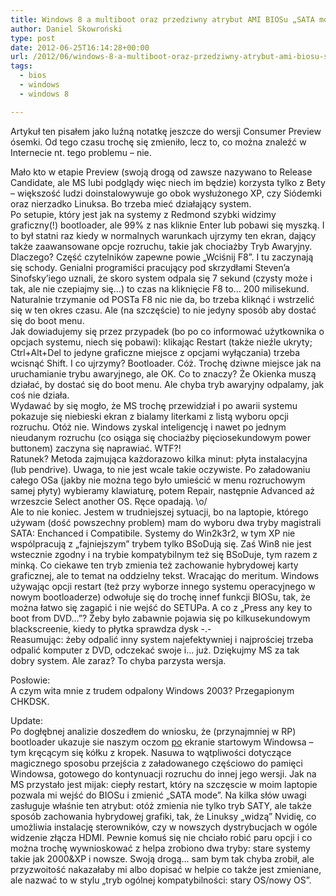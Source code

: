 ```yaml
---
title: Windows 8 a multiboot oraz przedziwny atrybut AMI BIOSu „SATA mode”
author: Daniel Skowroński
type: post
date: 2012-06-25T16:14:28+00:00
url: /2012/06/windows-8-a-multiboot-oraz-przedziwny-atrybut-ami-biosu-sata-mode/
tags:
  - bios
  - windows
  - windows 8

---
```

Artykuł ten pisałem jako luźną notatkę jeszcze do wersji Consumer Preview ósemki. Od tego czasu trochę się zmieniło, lecz to, co można znaleźć w Internecie nt. tego problemu &#8211; nie.

Mało kto w etapie Preview (swoją drogą od zawsze nazywano to Release Candidate, ale MS lubi podglądy więc niech im będzie) korzysta tylko z Bety – większość ludzi doinstalowywuje go obok wysłużonego XP, czy Siódemki oraz nierzadko Linuksa. Bo trzeba mieć działający system.  
Po setupie, który jest jak na systemy z Redmond szybki widzimy graficzny(!) bootloader, ale 99% z nas kliknie Enter lub pobawi się myszką. I to był statni raz kiedy w normalnych warunkach ujrzymy ten ekran, dający także zaawansowane opcje rozruchu, takie jak chociażby Tryb Awaryjny. Dlaczego? Część czytelników zapewne powie „Wciśnij F8”. I tu zaczynają się schody. Genialni programiści pracujący pod skrzydłami Steven’a Sinofsky’iego uznali, że skoro system odpala się 7 sekund (czysty może i tak, ale nie czepiajmy się&#8230;) to czas na kliknięcie F8 to&#8230; 200 milisekund. Naturalnie trzymanie od POSTa F8 nic nie da, bo trzeba kliknąć i wstrzelić się w ten okres czasu. Ale (na szczęście) to nie jedyny sposób aby dostać się do boot menu.  
Jak dowiadujemy się przez przypadek (bo po co informować użytkownika o opcjach systemu, niech się pobawi): klikając Restart (także nieźle ukryty; Ctrl+Alt+Del to jedyne graficzne miejsce z opcjami wyłączania) trzeba wcisnąć Shift. I co ujrzymy? Bootloader. Cóż. Trochę dziwne miejsce jak na uruchamianie trybu awaryjnego, ale OK. Co to znaczy? Że Okienka muszą działać, by dostać się do boot menu. Ale chyba tryb awaryjny odpalamy, jak coś nie działa.  
Wydawać by się mogło, że MS trochę przewidział i po awarii systemu pokazuje się niebieski ekran z bialamy literkami z listą wyboru opcji rozruchu. Otóż nie. Windows zyskal inteligencję i nawet po jednym nieudanym rozruchu (co osiąga się chociażby pięciosekundowym power buttonem) zaczyna się naprawiać. WTF?!  
Ratunek? Metoda zajmująca każdorazowo kilka minut: płyta instalacyjna (lub pendrive). Uwaga, to nie jest wcale takie oczywiste. Po załadowaniu całego OSa (jakby nie można tego było umieścić w menu rozruchowym samej płyty) wybieramy klawiaturę, potem Repair, następnie Advanced aż wrzeszcie Select another OS. Ręce opadają. \o/  
Ale to nie koniec. Jestem w trudniejszej sytuacji, bo na laptopie, którego używam (dość powszechny problem) mam do wyboru dwa tryby magistrali SATA: Enchanced i Compatibile. Systemy do Win2k3r2, w tym XP nie wspólpracują z „fajniejszym” trybem tylko BSoDują się. Zaś Win8 nie jest wstecznie zgodny i na trybie kompatybilnym też się BSoDuje, tym razem z minką. Co ciekawe ten tryb zmienia też zachowanie hybrydowej karty graficznej, ale to temat na oddzielny tekst. Wracając do meritum. Windows używając opcji restart (też przy wyborze innego systemu operacyjnego w nowym bootloaderze) odwołuje się do trochę innef funkcji BIOSu, tak, że można łatwo się zagapić i nie wejść do SETUPa. A co z „Press any key to boot from DVD&#8230;”? Żeby było zabawnie pojawia się po kilkusekundowym blackscreenie, kiedy to płytka sprawdza dysk -.-  
Reasumując: żeby odpalić inny system najefektywniej i najprościej trzeba odpalić komputer z DVD, odczekać swoje i&#8230; już. Dziękujmy MS za tak dobry system. Ale zaraz? To chyba parzysta wersja.

Posłowie:  
A czym wita mnie z trudem odpalony Windows 2003? Przegapionym CHKDSK. 

Update:  
Po dogłębnej analizie doszedłem do wniosku, że (przynajmniej w RP) bootloader ukazuje sie naszym oczom <u>po</u> ekranie startowym Windowsa &#8211; tym kręcącym się kółku z kropek. Nasuwa to wątpliwości dotyczące magicznego sposobu przejścia z załadowanego częściowo do pamięci Windowsa, gotowego do kontynuacji rozruchu do innej jego wersji. Jak na MS przystało jest mijak: ciepły restart, który na szczęscie w moim laptopie pozwala mi wejść do BIOSu i zmienić &#8222;SATA mode&#8221;. Na kilka słów uwagi zasługuje właśnie ten atrybut: otóż zmienia nie tylko tryb SATY, ale także sposób zachowania hybrydowej grafiki, tak, że Linuksy &#8222;widzą&#8221; Nvidię, co umożliwia instalację sterowników, czy w nowszych dystrybucjach w ogóle widzenie złącza HDMI. Pewnie komuś się nie chciało robić paru opcji i co można trochę wywnioskować z helpa zrobiono dwa tryby: stare systemy takie jak 2000&XP i nowsze. Swoją drogą&#8230; sam bym tak chyba zrobił, ale przyzwoitość nakazałaby mi albo dopisać w helpie co także jest zmieniane, ale nazwać to w stylu &#8222;tryb ogólnej kompatybilności: stary OS/nowy OS&#8221;.